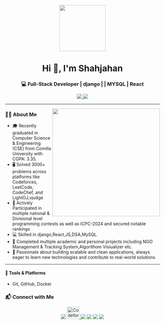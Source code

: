 <div align="center">
  <img height="150" src="https://media.giphy.com/media/M9gbBd9nbDrOTu1Mqx/giphy.gif" />
</div>

<h1 align="center">Hi 👋, I'm Shahjahan</h1>
<h3 align="center">💻 Full-Stack Developer | django | | MYSQL | React </h3>


<p align="center">
  <a href="https://www.linkedin.com/in/shah-jahan-9bb080249/" target="_blank">
    <img src="https://img.shields.io/badge/LinkedIn-0077B5?logo=linkedin&logoColor=white&style=for-the-badge" />
  </a>

  <a href="mailto:shahjahan154196@gmail.com">
    <img src="https://img.shields.io/badge/Email-shahjahan154196@gmail.com-red?style=for-the-badge&logo=gmail&logoColor=white" />
  </a>
</p>

---

<img align="right" src="https://cdn.dribbble.com/users/1708955/screenshots/4168871/programmer.gif" width="350"/>



### 👨‍🎓 About Me
- 🎓 Recently graduated in Computer Science & Engineering (CSE) from Comilla University with CGPA: 3.35.
- 🖥️ Solved 3000+ problems across platforms like Codeforces, LeetCode, CodeChef, and LightOJ,vjudge
- 🏅 Actively Participated in multiple national & Divisional level programming contests as well as ICPC-2024 and secured notable rankings
- 💻 Skilled in django,React,JS,DSA,MySQL.
- 📌 Completed multiple academic and personal projects including NGO Management & Tracking System,Algorithom Visiualizer etc.   
- 🚀 Passionate about building scalable and clean applications, always eager to learn new technologies and contribute to real-world solutions
---

#### 🔧 Tools & Platforms
- Git, GitHub, Docker



### 📬 Connect with Me

<p align="center">
  <a href="https://www.linkedin.com/in/shah-jahan-9bb080249/" target="_blank"><img src="https://img.icons8.com/color/48/000000/linkedin.png"/></a>
 <a href="https://codeforces.com/profile/Bertho_codeer" target="_blank">
  <img src="https://raw.githubusercontent.com/simple-icons/simple-icons/develop/icons/codeforces.svg" width="40" height="40" alt="Codeforces"/>
</a>
  <a href="https://x.com/shahjahan2k16" target="_blank"><img src="https://img.icons8.com/color/48/000000/twitter.png"/></a>
  <a href="https://leetcode.com/u/Bertho_codeer/" target="_blank"><img src="https://img.icons8.com/external-tal-revivo-color-tal-revivo/24/external-level-up-your-coding-skills-and-quickly-land-a-job-logo-color-tal-revivo.png"/></a>
  <a href="https://www.facebook.com/shahjahan2k16/" target="_blank"> <img src="https://img.icons8.com/color/48/000000/facebook-new.png"/></a>
  <a href="https://medium.com/@shahjahan154196" target="_blank"><img src="https://img.icons8.com/ios-filled/50/000000/medium-logo.png"/></a>
  
</p>
  




